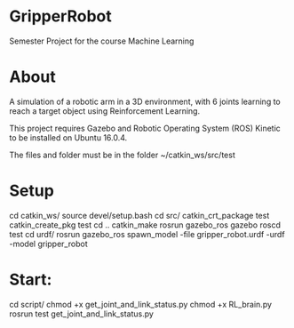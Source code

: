 # GripperRobot
Semester Project for the course Machine Learning

# About
A simulation of a robotic arm in a 3D environment, with 6 joints learning to reach a target object using Reinforcement Learning.

This project requires Gazebo and Robotic Operating System (ROS) Kinetic to be installed on Ubuntu 16.0.4.

The files and folder must be in the folder ~/catkin_ws/src/test

# Setup

  cd catkin_ws/
  source devel/setup.bash
  cd src/
  catkin_crt_package test
  catkin_create_pkg test
  cd ..
  catkin_make
  rosrun gazebo_ros gazebo
  roscd test
  cd urdf/
  rosrun gazebo_ros spawn_model -file gripper_robot.urdf -urdf -model gripper_robot

# Start:

  cd script/
  chmod +x get_joint_and_link_status.py 
  chmod +x RL_brain.py
  rosrun test get_joint_and_link_status.py

